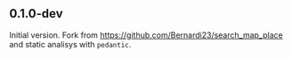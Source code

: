 #

## 0.1.0-dev

Initial version. Fork from https://github.com/Bernardi23/search_map_place and static analisys with `pedantic`.
